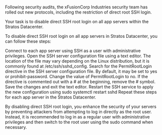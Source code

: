 
Following security audits, the xFusionCorp Industries security team has rolled out new protocols,
including the restriction of direct root SSH login.

Your task is to disable direct SSH root login on all app servers within the Stratos Datacenter.

To disable direct SSH root login on all app servers in Stratos Datacenter, you can follow these steps:

Connect to each app server using SSH as a user with administrative privileges.
Open the SSH server configuration file using a text editor. The location of the file may vary depending on the Linux distribution, but it is commonly found at /etc/ssh/sshd_config.
Search for the PermitRootLogin directive in the SSH server configuration file. By default, it may be set to yes or prohibit-password.
Change the value of PermitRootLogin to no. If the directive is commented out with a # at the beginning, remove the # symbol.
Save the changes and exit the text editor.
Restart the SSH service to apply the new configuration using sudo systemctl restart sshd
Repeat these steps for each app server in the Stratos Datacenter.

By disabling direct SSH root login, you enhance the security of your servers by preventing attackers from attempting to log in directly as the root user. Instead, it is recommended to log in as a regular user with administrative privileges and then switch to the root user using the sudo command when necessary.

